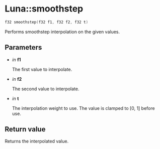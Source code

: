 # Luna::smoothstep

```c++
f32 smoothstep(f32 f1, f32 f2, f32 t)
```

Performs smoothstep interpolation on the given values. 



## Parameters
* *in* **f1**

    The first value to interpolate. 

* *in* **f2**

    The second value to interpolate. 

* *in* **t**

    The interpolation weight to use. The value is clamped to [0, 1] before use. 

## Return value
Returns the interpolated value. 

